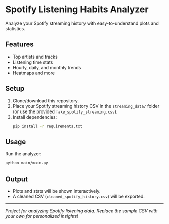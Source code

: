 # Spotify Listening Habits Analyzer

Analyze your Spotify streaming history with easy-to-understand plots and statistics.

## Features
- Top artists and tracks
- Listening time stats
- Hourly, daily, and monthly trends
- Heatmaps and more

## Setup
1. Clone/download this repository.
2. Place your Spotify streaming history CSV in the `streaming_data/` folder (or use the provided `fake_spotify_streaming.csv`).
3. Install dependencies:
   ```bash
   pip install -r requirements.txt
   ```

## Usage
Run the analyzer:
```bash
python main/main.py
```

## Output
- Plots and stats will be shown interactively.
- A cleaned CSV (`cleaned_spotify_history.csv`) will be exported.

---
*Project for analyzing Spotify listening data. Replace the sample CSV with your own for personalized insights!* 